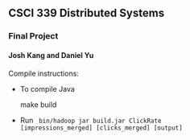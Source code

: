 ## CSCI 339 Distributed Systems
### Final Project	
#### Josh Kang and Daniel Yu

Compile instructions:

* To compile Java

   make build
   
* Run <code> bin/hadoop jar build.jar ClickRate [impressions_merged] [clicks_merged] [output] </code>
